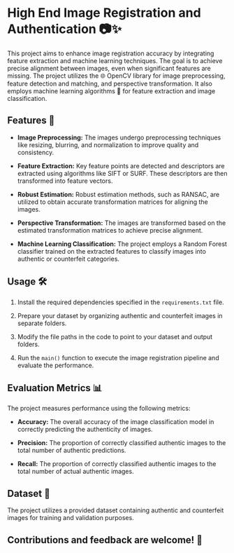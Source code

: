 # High End Image Registration and Authentication 📷✨

This project aims to enhance image registration accuracy by integrating feature extraction and machine learning techniques. The goal is to achieve precise alignment between images, even when significant features are missing. The project utilizes the 🌐 OpenCV library for image preprocessing, feature detection and matching, and perspective transformation. It also employs machine learning algorithms 🤖 for feature extraction and image classification.

## Features 🚀

- **Image Preprocessing:** The images undergo preprocessing techniques like resizing, blurring, and normalization to improve quality and consistency.

- **Feature Extraction:** Key feature points are detected and descriptors are extracted using algorithms like SIFT or SURF. These descriptors are then transformed into feature vectors.

- **Robust Estimation:** Robust estimation methods, such as RANSAC, are utilized to obtain accurate transformation matrices for aligning the images.

- **Perspective Transformation:** The images are transformed based on the estimated transformation matrices to achieve precise alignment.

- **Machine Learning Classification:** The project employs a Random Forest classifier trained on the extracted features to classify images into authentic or counterfeit categories.

## Usage 🛠️

1. Install the required dependencies specified in the `requirements.txt` file.

2. Prepare your dataset by organizing authentic and counterfeit images in separate folders.

3. Modify the file paths in the code to point to your dataset and output folders.

4. Run the `main()` function to execute the image registration pipeline and evaluate the performance.

## Evaluation Metrics 📊

The project measures performance using the following metrics:

- **Accuracy:** The overall accuracy of the image classification model in correctly predicting the authenticity of images.

- **Precision:** The proportion of correctly classified authentic images to the total number of authentic predictions.

- **Recall:** The proportion of correctly classified authentic images to the total number of actual authentic images.

## Dataset 📁

The project utilizes a provided dataset containing authentic and counterfeit images for training and validation purposes.


## Contributions and feedback are welcome! 🙌

